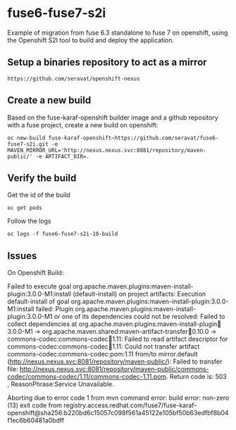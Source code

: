 # fuse6-fuse7-s2i

Example of migration from fuse 6.3 standalone to fuse 7 on openshift, using the Openshift S2I tool to build and deploy the application.

## Setup a binaries repository to act as a mirror

`https://github.com/seravat/openshift-nexus`

## Create a new build

Based on the fuse-karaf-openshift builder image and a github repository with a fuse project, create a new build on openshift:

`oc new-build fuse-karaf-openshift~https://github.com/seravat/fuse6-fuse7-s2i.git -e MAVEN_MIRROR_URL='http://nexus.nexus.svc:8081/repository/maven-public/' -e ARTIFACT_DIR=.`

## Verify the build

Get the id of the build

`oc get pods`

Follow the logs

`oc logs -f fuse6-fuse7-s2i-10-build`

## Issues

On Openshift Build:

Failed to execute goal org.apache.maven.plugins:maven-install-plugin:3.0.0-M1:install (default-install) on project artifacts: Execution default-install of goal org.apache.maven.plugins:maven-install-plugin:3.0.0-M1:install failed: Plugin org.apache.maven.plugins:maven-install-plugin:3.0.0-M1 or one of its dependencies could not be resolved: Failed to collect dependencies at org.apache.maven.plugins:maven-install-plugin:jar:3.0.0-M1 -> org.apache.maven.shared:maven-artifact-transfer:jar:0.10.0 -> commons-codec:commons-codec:jar:1.11: Failed to read artifact descriptor for commons-codec:commons-codec:jar:1.11: Could not transfer artifact commons-codec:commons-codec:pom:1.11 from/to mirror.default (http://nexus.nexus.svc:8081/repository/maven-public/): Failed to transfer file: http://nexus.nexus.svc:8081/repository/maven-public/commons-codec/commons-codec/1.11/commons-codec-1.11.pom. Return code is: 503 , ReasonPhrase:Service Unavailable.

Aborting due to error code 1 from mvn command
error: build error: non-zero (13) exit code from registry.access.redhat.com/fuse7/fuse-karaf-openshift@sha256:b220bd6c15057c098f561a45122e105bf50b63edfbf8b04f1ec6b60481a0bdff


